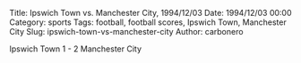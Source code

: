 Title: Ipswich Town vs. Manchester City, 1994/12/03
Date: 1994/12/03 00:00
Category: sports
Tags: football, football scores, Ipswich Town, Manchester City
Slug: ipswich-town-vs-manchester-city
Author: carbonero


Ipswich Town 1 - 2 Manchester City
